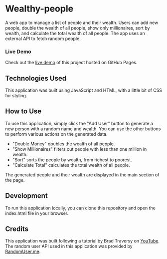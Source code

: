 # Wealthy-people
A web app to manage a list of people and their wealth. Users can add new people, double the wealth of all people, show only millionaires, sort by wealth, and calculate the total wealth of all people. The app uses an external API to fetch random people.
### Live Demo



Check out the [live demo](https://sarawhdan.github.io/Wealthy-people/) of this project hosted on GitHub Pages.



## Technologies Used

This application was built using JavaScript and HTML, with a little bit of CSS for styling.

## How to Use

To use this application, simply click the "Add User" button to generate a new person with a random name and wealth. You can use the other buttons to perform various actions on the generated data. 

- "Double Money" doubles the wealth of all people.
- "Show Millionaires" filters out people with less than one million in wealth.
- "Sort" sorts the people by wealth, from richest to poorest.
- "Calculate Total" calculates the total wealth of all people.

The generated people and their wealth are displayed in the main section of the page.

## Development

To run this application locally, you can clone this repository and open the index.html file in your browser. 

## Credits

This application was built following a tutorial by Brad Traversy on [YouTube](https://www.youtube.com/watch?v=JaMCxVWtW58).
The random user API used in this application was provided by [RandomUser.me](https://randomuser.me/).
